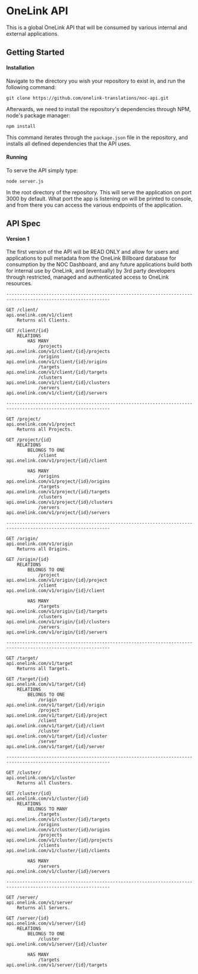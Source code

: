 # OneLink API
This is a global OneLink API that will be consumed by various internal and external applications.

## Getting Started
#### Installation
Navigate to the directory you wish your repository to exist in, and run the following command:

```
git clone https://github.com/onelink-translations/noc-api.git
```

Afterwards, we need to install the repository's dependencies through NPM, node's package manager:

```
npm install
```

This command iterates through the `package.json` file in the repository, and installs all defined dependencies that the API uses.

#### Running
To serve the API simply type:
```
node server.js
```

In the root directory of the repository. This will serve the application on port 3000 by default. What port the app is listening on will be printed to console, and from there you can access the various endpoints of the application.


## API Spec
#### Version 1
The first version of the API will be READ ONLY and allow for users and applications to pull metadata from
the OneLink Billboard database for consumption by the NOC Dashboard, and any future applications build both
for internal use by OneLink, and (eventually) by 3rd party developers through restricted, managed and
authenticated access to OneLink resources.

```
-------------------------------------------------------------------------------------------------------------

GET /client/                                            api.onelink.com/v1/client
    Returns all Clients.

GET /client/{id}
    RELATIONS
        HAS MANY
            /projects                                   api.onelink.com/v1/client/{id}/projects
            /origins                                    api.onelink.com/v1/client/{id}/origins
            /targets                                    api.onelink.com/v1/client/{id}/targets
            /clusters                                   api.onelink.com/v1/client/{id}/clusters
            /servers                                    api.onelink.com/v1/client/{id}/servers

-------------------------------------------------------------------------------------------------------------

GET /project/                                           api.onelink.com/v1/project
    Returns all Projects.

GET /project/{id}
    RELATIONS
        BELONGS TO ONE
            /client                                     api.onelink.com/v1/project/{id}/client

        HAS MANY
            /origins                                    api.onelink.com/v1/project/{id}/origins
            /targets                                    api.onelink.com/v1/project/{id}/targets
            /clusters                                   api.onelink.com/v1/project/{id}/clusters
            /servers                                    api.onelink.com/v1/project/{id}/servers

-------------------------------------------------------------------------------------------------------------

GET /origin/                                            api.onelink.com/v1/origin
    Returns all Origins.

GET /origin/{id}
    RELATIONS
        BELONGS TO ONE
            /project                                    api.onelink.com/v1/origin/{id}/project
            /client                                     api.onelink.com/v1/origin/{id}/client

        HAS MANY
            /targets                                    api.onelink.com/v1/origin/{id}/targets
            /clusters                                   api.onelink.com/v1/origin/{id}/clusters
            /servers                                    api.onelink.com/v1/origin/{id}/servers

-------------------------------------------------------------------------------------------------------------

GET /target/                                            api.onelink.com/v1/target
    Returns all Targets.

GET /target/{id}                                        api.onelink.com/v1/target/{id}
    RELATIONS
        BELONGS TO ONE
            /origin                                     api.onelink.com/v1/target/{id}/origin
            /project                                    api.onelink.com/v1/target/{id}/project
            /client                                     api.onelink.com/v1/target/{id}/client
            /cluster                                    api.onelink.com/v1/target/{id}/cluster
            /server                                     api.onelink.com/v1/target/{id}/server

-------------------------------------------------------------------------------------------------------------

GET /cluster/                                           api.onelink.com/v1/cluster
    Returns all Clusters.

GET /cluster/{id}                                       api.onelink.com/v1/cluster/{id}
    RELATIONS
        BELONGS TO MANY
            /targets                                    api.onelink.com/v1/cluster/{id}/targets
            /origins                                    api.onelink.com/v1/cluster/{id}/origins
            /projects                                   api.onelink.com/v1/cluster/{id}/projects
            /clients                                    api.onelink.com/v1/cluster/{id}/clients

        HAS MANY
            /servers                                    api.onelink.com/v1/cluster/{id}/servers

-------------------------------------------------------------------------------------------------------------

GET /server/                                            api.onelink.com/v1/server
    Returns all Servers.

GET /server/{id}                                        api.onelink.com/v1/server/{id}
    RELATIONS
        BELONGS TO ONE
            /cluster                                    api.onelink.com/v1/server/{id}/cluster

        HAS MANY
            /targets                                    api.onelink.com/v1/server/{id}/targets

```

